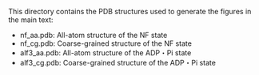 This directory contains the PDB structures used to generate the figures in the main text:

- nf_aa.pdb: All-atom structure of the NF state  
- nf_cg.pdb: Coarse-grained structure of the NF state  
- alf3_aa.pdb: All-atom structure of the ADP・Pi state  
- alf3_cg.pdb: Coarse-grained structure of the ADP・Pi state  
